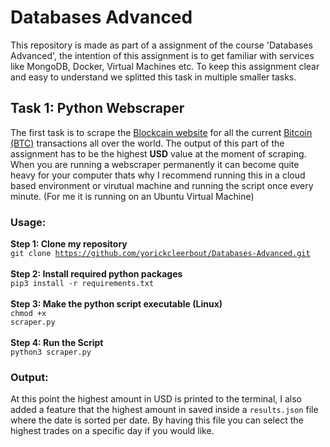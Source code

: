 # Databases Advanced

This repository is made as part of a assignment of the course 'Databases Advanced', the intention of this assignment is to get familiar with services like MongoDB, Docker, Virtual Machines etc. To keep this assignment clear and easy to understand we splitted this task in multiple smaller tasks.

## Task 1: Python Webscraper

The first task is to scrape the [Blockcain website](https://www.blockchain.com/btc/unconfirmed-transactions) for all the current [Bitcoin (BTC)](https://nl.wikipedia.org/wiki/Bitcoin) transactions all over the world. The output of this part of the assignment has to be the highest **USD** value at the moment of scraping. When you are running a webscraper permanently it can become quite heavy for your computer thats why I recommend running this in a cloud based environment or virutual machine and running the script once every minute. (For me it is running on an Ubuntu Virtual Machine)

### Usage:

**Step 1: Clone my repository**
<br>
<code>git clone https://github.com/yorickcleerbout/Databases-Advanced.git</code>
<br>
<br>
**Step 2: Install required python packages**
<br>
<code>pip3 install -r requirements.txt</code>
<br>
<br>
**Step 3: Make the python script executable (Linux)**
<br>
<code>chmod +x scraper.py</code>
<br>
<br>
**Step 4: Run the Script**
<br>
<code>python3 scraper.py</code>

### Output:

At this point the highest amount in USD is printed to the terminal, I also added a feature that the highest amount in saved inside a <code>results.json</code> file where the date is sorted per date. By having this file you can select the highest trades on a specific day if you would like.
